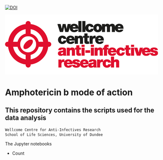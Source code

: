 [![DOI](placeholder)]()

![title](wcar.png)
# Amphotericin b mode of action
## This repository contains the scripts used for the data analysis

    Wellcome Centre for Anti-Infectives Research
    School of Life Sciences, University of Dundee

The Jupyter notebooks
- Count

